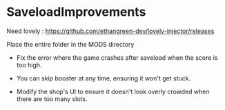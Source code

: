 # SaveloadImprovements
Need lovely : https://github.com/ethangreen-dev/lovely-injector/releases

Place the entire folder in the MODS directory

- Fix the error where the game crashes after saveload when the score is too high.

- You can skip booster at any time, ensuring it won't get stuck.

- Modify the shop's UI to ensure it doesn't look overly crowded when there are too many slots.
